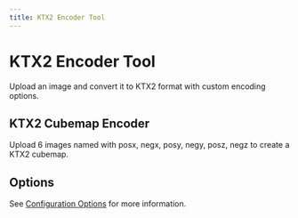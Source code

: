 ```yaml
---
title: KTX2 Encoder Tool
---
```


<script setup>
import KtxEncoder from '../.vitepress/components/ktx-encoder.vue'
import KtxCubeEncoder from '../.vitepress/components/ktx-cube-encoder.vue'
</script>

# KTX2 Encoder Tool

Upload an image and convert it to KTX2 format with custom encoding options.

<KtxEncoder />

## KTX2 Cubemap Encoder

Upload 6 images named with posx, negx, posy, negy, posz, negz to create a KTX2 cubemap.

<KtxCubeEncoder />

## Options

See [Configuration Options](../guide/api.md#configuration-options) for more information.

